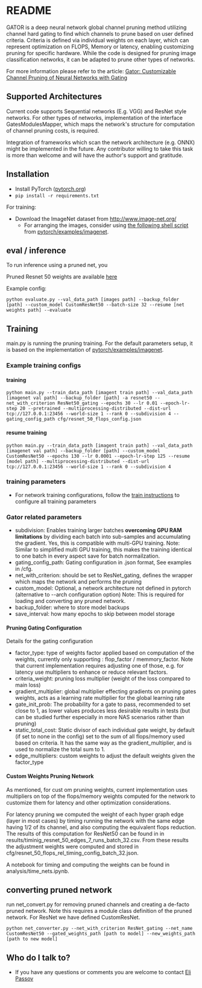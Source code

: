 # README #

GATOR is a deep neural network global channel pruning method utilizing channel hard gating to find which channels to prune based on user defined criteria. 
Criteria is defined via individual weights on each layer, which can represent optimization on FLOPS, Memory or latency, enabling customizing pruning for specific hardware.
While the code is designed for pruning image classification networks, it can be adapted to prune other types of networks.

For more information please refer to the article: 
[Gator: Customizable Channel Pruning of Neural Networks with Gating](https://link.springer.com/chapter/10.1007/978-3-030-86380-7_5)

## Supported Architectures ##

Current code supports Sequential networks (E.g. VGG) and ResNet style networks. 
For other types of networks, implementation of the interface GatesModulesMapper, which maps the network's structure for computation of channel pruning costs, is required. 

Integration of frameworks which scan the network architecture (e.g. ONNX) might be implemented in the future. Any contributor willing to take this task is more than welcome and will have the author's support and gratitude.


## Installation ##

- Install PyTorch ([pytorch.org](http://pytorch.org))
- `pip install -r requirements.txt`

For training:
- Download the ImageNet dataset from http://www.image-net.org/
  - For arranging the images, consider using [the following shell script](https://raw.githubusercontent.com/soumith/imagenetloader.torch/master/valprep.sh) from [pytorch/examples/imagenet](https://github.com/pytorch/examples/tree/master/imagenet).
  

## eval / inference ##

To run inference using a pruned net, you 

Pruned Resnet 50 weights are available [here](https://drive.google.com/drive/folders/19q7v8cLAFdRV2K-ezFSzWpjxASi6mtB_?usp=sharing)

Example config:
```shell
python evaluate.py --val_data_path [images path] --backup_folder [path] --custom_model CustomResNet50 --batch-size 32 --resume [net weights path] --evaluate
```


## Training ##

main.py is running the pruning training. For the default parameters setup, it is based on the implementation of [pytorch/examples/imagenet](https://github.com/pytorch/examples/tree/master/imagenet).

### Example training configs ###

#### training ####
```shell
python main.py --train_data_path [imagent train path] --val_data_path [imagenet val path] --backup_folder [path] -a resnet50 --net_with_criterion ResNet50_gating --epochs 30 --lr 0.01 --epoch-lr-step 20 --pretrained --multiprocessing-distributed --dist-url tcp://127.0.0.1:23456 --world-size 1 --rank 0 --subdivision 4 --gating_config_path cfg/resnet_50_flops_config.json
```

#### resume training ####
```shell
python main.py --train_data_path [imagent train path] --val_data_path [imagenet val path] --backup_folder [path] --custom_model CustomResNet50 --epochs 130 --lr 0.0001 --epoch-lr-step 125 --resume [model path] --multiprocessing-distributed --dist-url tcp://127.0.0.1:23456 --world-size 1 --rank 0 --subdivision 4
```

### training parameters ###

* For network training configurations, follow the [train instructions](https://github.com/pytorch/examples/tree/master/imagenet#training) to configure all training parameters

### Gator related parameters ###
* subdivision: Enables training larger batches **overcoming GPU RAM limitations** by dividing each batch into sub-samples and accumulating the gradient. 
Yes, this is compatible with multi-GPU training. Note: Similar to simplified multi GPU training, this makes the training identical to one batch in every aspect save for batch normailzation.
* gating_config_path: Gating configuration in .json format, See examples in /cfg. 
* net_with_criterion: should be set to ResNet_gating, defines the wrapper which maps the network and performs the pruning
* custom_model: Optional, a network architecture not defined in pytorch (alternative to --arch configuration option)
Note: This is required for loading and converting any pruned network.
* backup_folder: where to store model backups
* save_interval: how many epochs to skip between model storage

#### Pruning Gating Configuration ####

Details for the gating configuration

* factor_type: type of weights factor applied based on computation of the weights, currently only supporting : flop_factor / memmory_factor. Note that current implementation requires adjusting one of those, e.g. for latency use multipliers to enhance or reduce relevant factors.
* criteria_weight: pruning loss multiplier (weight of the loss compared to main loss)
* gradient_multiplier: global multiplier effecting gradients on pruning gates weights, acts as a learning rate multiplier for the global learning rate
* gate_init_prob: The probability for a gate to pass, recommended to set close to 1, as lower values produces less desirable results in tests (but can be studied further especially in more NAS scenarios rather than pruning)
* static_total_cost: Static divisor of each individual gate weight, by default (if set to none in the config) set to the sum of all flops/memory used based on criteria. It has the same way as the gradient_multiplier, and is used to normalize the total sum to 1. 
* edge_multipliers: custom weights to adjust the default weights given the factor_type

#### Custom Weights Pruning Network ####

As mentioned, for cust om pruning weights, current implementation uses multipliers on top of the flops/memory weights computed for the network to customize them for latency and other optimization considerations. 

For latency pruning we computed the weight of each hyper graph edge (layer in most cases) by timing running the network with the same edge having 1/2 of its channel, and also computing the equivalent flops reduction.
The results of this computation for ResNet50 can be found in  in results/timinig_resnet_50_edges_7_runs_batch_32.csv. From these results the adjustment weights were computed and stored in cfg/resnet_50_flops_rel_timing_config_batch_32.json.

A notebook for timing and computing the weights can be found in analysis/time_nets.ipynb.


## converting pruned network ##

run net_convert.py for removing pruned channels and creating a de-facto pruned network. Note this requires a module class definition of the pruned network. For ResNet we have defined CustomResNet.

```shell
python net_converter.py --net_with_criterion ResNet_gating --net_name CustomResNet50 --gated_weights_path [path to model] --new_weights_path [path to new model]
```


## Who do I talk to? ##

* If you have any questions or comments you are welcome to contact [Eli Passov](mailto:elipassov@gmail.com?subject[GitHub]Gator)
